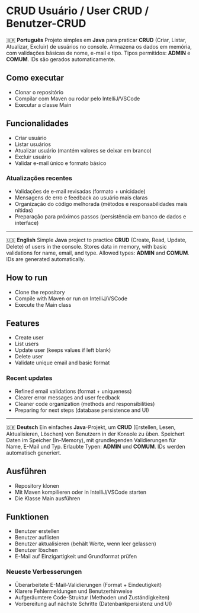 # CRUD Usuário / User CRUD / Benutzer-CRUD

🇧🇷 **Português**
Projeto simples em **Java** para praticar **CRUD** (Criar, Listar, Atualizar, Excluir) de usuários no console.
Armazena os dados em memória, com validações básicas de nome, e-mail e tipo.
Tipos permitidos: **ADMIN** e **COMUM**.
IDs são gerados automaticamente.

## Como executar
- Clonar o repositório
- Compilar com Maven ou rodar pelo IntelliJ/VSCode
- Executar a classe Main

## Funcionalidades
- Criar usuário
- Listar usuários
- Atualizar usuário (mantém valores se deixar em branco)
- Excluir usuário
- Validar e-mail único e formato básico

### Atualizações recentes
- Validações de e-mail revisadas (formato + unicidade)
- Mensagens de erro e feedback ao usuário mais claras
- Organização do código melhorada (métodos e responsabilidades mais nítidas)
- Preparação para próximos passos (persistência em banco de dados e interface)

---

🇺🇸 **English**
Simple **Java** project to practice **CRUD** (Create, Read, Update, Delete) of users in the console.
Stores data in memory, with basic validations for name, email, and type.
Allowed types: **ADMIN** and **COMUM**.
IDs are generated automatically.

## How to run
- Clone the repository
- Compile with Maven or run on IntelliJ/VSCode
- Execute the Main class

## Features
- Create user
- List users
- Update user (keeps values if left blank)
- Delete user
- Validate unique email and basic format

### Recent updates
- Refined email validations (format + uniqueness)
- Clearer error messages and user feedback
- Cleaner code organization (methods and responsibilities)
- Preparing for next steps (database persistence and UI)

---

🇩🇪 **Deutsch**
Ein einfaches **Java**-Projekt, um **CRUD** (Erstellen, Lesen, Aktualisieren, Löschen) von Benutzern in der Konsole zu üben.
Speichert Daten im Speicher (In-Memory), mit grundlegenden Validierungen für Name, E-Mail und Typ.
Erlaubte Typen: **ADMIN** und **COMUM**.
IDs werden automatisch generiert.

## Ausführen
- Repository klonen
- Mit Maven kompilieren oder in IntelliJ/VSCode starten
- Die Klasse Main ausführen

## Funktionen
- Benutzer erstellen
- Benutzer auflisten
- Benutzer aktualisieren (behält Werte, wenn leer gelassen)
- Benutzer löschen
- E-Mail auf Einzigartigkeit und Grundformat prüfen

### Neueste Verbesserungen
- Überarbeitete E-Mail-Validierungen (Format + Eindeutigkeit)
- Klarere Fehlermeldungen und Benutzerhinweise
- Aufgeräumtere Code-Struktur (Methoden und Zuständigkeiten)
- Vorbereitung auf nächste Schritte (Datenbankpersistenz und UI)
